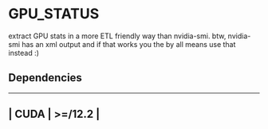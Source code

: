 # GPU_STATUS
extract GPU stats in a more ETL friendly way than nvidia-smi. btw, nvidia-smi has an xml output and if that works you 
the by all means use that instead :)

## Dependencies
 ------------------
 | CUDA | >=/12.2 |
 ------------------
